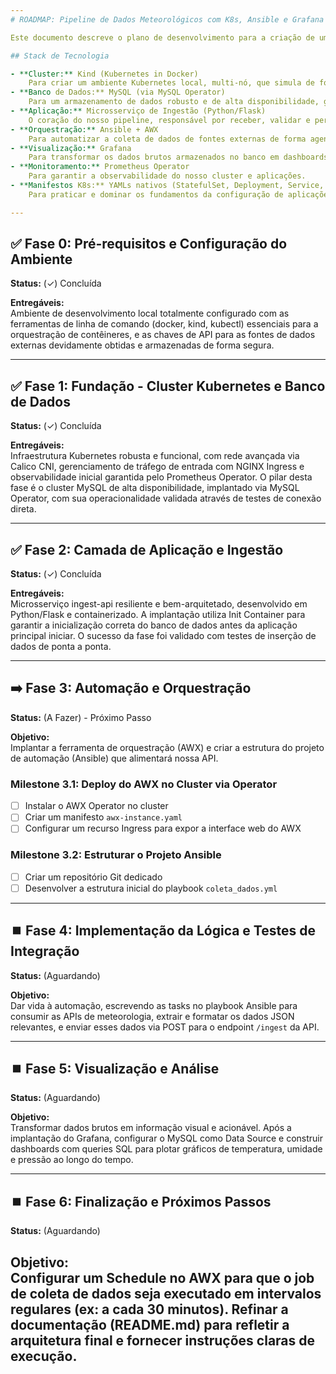 ```yaml
---
# ROADMAP: Pipeline de Dados Meteorológicos com K8s, Ansible e Grafana

Este documento descreve o plano de desenvolvimento para a criação de um pipeline de dados "quasi-real", que coleta dados de APIs de previsão do tempo, os armazena em um banco de dados MySQL e os visualiza no Grafana, tudo orquestrado pelo Ansible/AWX em um cluster Kubernetes local.

## Stack de Tecnologia

- **Cluster:** Kind (Kubernetes in Docker)  
    Para criar um ambiente Kubernetes local, multi-nó, que simula de forma fiel um cluster de produção.
- **Banco de Dados:** MySQL (via MySQL Operator)  
    Para um armazenamento de dados robusto e de alta disponibilidade, gerenciado de forma declarativa.
- **Aplicação:** Microsserviço de Ingestão (Python/Flask)  
    O coração do nosso pipeline, responsável por receber, validar e persistir os dados.
- **Orquestração:** Ansible + AWX  
    Para automatizar a coleta de dados de fontes externas de forma agendada e centralizada.
- **Visualização:** Grafana  
    Para transformar os dados brutos armazenados no banco em dashboards e gráficos informativos.
- **Monitoramento:** Prometheus Operator  
    Para garantir a observabilidade do nosso cluster e aplicações.
- **Manifestos K8s:** YAMLs nativos (StatefulSet, Deployment, Service, etc.)  
    Para praticar e dominar os fundamentos da configuração de aplicações no Kubernetes.

---
```


## ✅ Fase 0: Pré-requisitos e Configuração do Ambiente

**Status:** (✓) Concluída

**Entregáveis:**  
Ambiente de desenvolvimento local totalmente configurado com as ferramentas de linha de comando (docker, kind, kubectl) essenciais para a orquestração de contêineres, e as chaves de API para as fontes de dados externas devidamente obtidas e armazenadas de forma segura.

---

## ✅ Fase 1: Fundação - Cluster Kubernetes e Banco de Dados

**Status:** (✓) Concluída

**Entregáveis:**  
Infraestrutura Kubernetes robusta e funcional, com rede avançada via Calico CNI, gerenciamento de tráfego de entrada com NGINX Ingress e observabilidade inicial garantida pelo Prometheus Operator. O pilar desta fase é o cluster MySQL de alta disponibilidade, implantado via MySQL Operator, com sua operacionalidade validada através de testes de conexão direta.

---

## ✅ Fase 2: Camada de Aplicação e Ingestão

**Status:** (✓) Concluída

**Entregáveis:**  
Microsserviço ingest-api resiliente e bem-arquitetado, desenvolvido em Python/Flask e containerizado. A implantação utiliza Init Container para garantir a inicialização correta do banco de dados antes da aplicação principal iniciar. O sucesso da fase foi validado com testes de inserção de dados de ponta a ponta.

---

## ➡️ Fase 3: Automação e Orquestração

**Status:** (A Fazer) - Próximo Passo

**Objetivo:**  
Implantar a ferramenta de orquestração (AWX) e criar a estrutura do projeto de automação (Ansible) que alimentará nossa API.

### Milestone 3.1: Deploy do AWX no Cluster via Operator

- [ ] Instalar o AWX Operator no cluster
- [ ] Criar um manifesto `awx-instance.yaml`
- [ ] Configurar um recurso Ingress para expor a interface web do AWX

### Milestone 3.2: Estruturar o Projeto Ansible

- [ ] Criar um repositório Git dedicado
- [ ] Desenvolver a estrutura inicial do playbook `coleta_dados.yml`

---

## ⏹️ Fase 4: Implementação da Lógica e Testes de Integração

**Status:** (Aguardando)

**Objetivo:**  
Dar vida à automação, escrevendo as tasks no playbook Ansible para consumir as APIs de meteorologia, extrair e formatar os dados JSON relevantes, e enviar esses dados via POST para o endpoint `/ingest` da API.

---

## ⏹️ Fase 5: Visualização e Análise

**Status:** (Aguardando)

**Objetivo:**  
Transformar dados brutos em informação visual e acionável. Após a implantação do Grafana, configurar o MySQL como Data Source e construir dashboards com queries SQL para plotar gráficos de temperatura, umidade e pressão ao longo do tempo.

---

## ⏹️ Fase 6: Finalização e Próximos Passos

**Status:** (Aguardando)

**Objetivo:**  
Configurar um Schedule no AWX para que o job de coleta de dados seja executado em intervalos regulares (ex: a cada 30 minutos). Refinar a documentação (README.md) para refletir a arquitetura final e fornecer instruções claras de execução.
---
